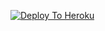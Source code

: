 [![Deploy To Heroku](https://www.herokucdn.com/deploy/button.svg)](https://heroku.com/deploy?template=https://github.com/rohit340000/txt_leech)
